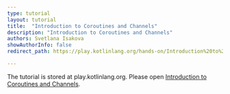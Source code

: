 ```yaml
---
type: tutorial
layout: tutorial
title:  "Introduction to Coroutines and Channels"
description: "Introduction to Coroutines and Channels"
authors: Svetlana Isakova
showAuthorInfo: false
redirect_path: https://play.kotlinlang.org/hands-on/Introduction%20to%20Coroutines%20and%20Channels/01_Introduction

---
```


The tutorial is stored at play.kotlinlang.org. Please open
[Introduction to Coroutines and Channels](https://play.kotlinlang.org/hands-on/Introduction%20to%20Coroutines%20and%20Channels/01_Introduction).